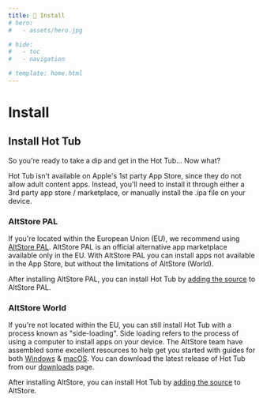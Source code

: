```yaml
---
title: 📲 Install
# hero:
#   - assets/hero.jpg

# hide:
#   - toc
#   - navigation

# template: home.html
---
```


# **Install**

## Install Hot Tub

So you're ready to take a dip and get in the Hot Tub... Now what?

Hot Tub isn't available on Apple's 1st party App Store, since they do not allow adult content apps. Instead, you'll need to install it through either a 3rd party app store / marketplace, or manually install the .ipa file on your device.

### AltStore PAL

If you're located within the European Union (EU), we recommend using [AltStore PAL](https://faq.altstore.io/altstore-pal/what-is-altstore-pal). AltStore PAL is an official alternative app marketplace available only in the EU. With AltStore PAL you can install apps not available in the App Store, but without the limitations of AltStore (World).

After installing AltStore PAL, you can install Hot Tub by [adding the source](https://hottubapp.io/altstore/pal) to AltStore PAL.

### AltStore World

If you're not located within the EU, you can still install Hot Tub with a process known as "side-loading". Side loading refers to the process of using a computer to install apps on your device. The AltStore team have assembled some excellent resources to help get you started with guides for both [Windows](https://faq.altstore.io/altstore-classic/how-to-install-altstore-windows) & [macOS](https://faq.altstore.io/altstore-classic/how-to-install-altstore-macos). You can download the latest release of Hot Tub from our [downloads](https://hottubapp.io/download) page.

After installing AltStore, you can install Hot Tub by [adding the source](https://hottubapp.io/altstore) to AltStore.
